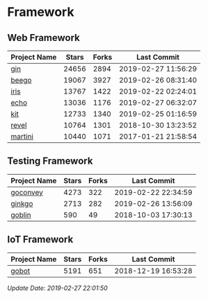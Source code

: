 # Framework

## Web Framework

| Project Name | Stars | Forks | Last Commit |
| ------------ | ----- | ----- | ----------- |
| [gin](https://github.com/gin-gonic/gin) | 24656 | 2894 | 2019-02-27 11:56:29 |
| [beego](https://github.com/astaxie/beego) | 19067 | 3927 | 2019-02-26 08:31:40 |
| [iris](https://github.com/kataras/iris) | 13767 | 1422 | 2019-02-22 02:24:01 |
| [echo](https://github.com/labstack/echo) | 13036 | 1176 | 2019-02-27 06:32:07 |
| [kit](https://github.com/go-kit/kit) | 12733 | 1340 | 2019-02-25 01:16:59 |
| [revel](https://github.com/revel/revel) | 10764 | 1301 | 2018-10-30 13:23:52 |
| [martini](https://github.com/go-martini/martini) | 10440 | 1071 | 2017-01-21 21:58:54 |

## Testing Framework

| Project Name | Stars | Forks | Last Commit |
| ------------ | ----- | ----- | ----------- |
| [goconvey](https://github.com/smartystreets/goconvey) | 4273 | 322 | 2019-02-22 22:34:59 |
| [ginkgo](https://github.com/onsi/ginkgo) | 2713 | 282 | 2019-02-26 13:56:09 |
| [goblin](https://github.com/franela/goblin) | 590 | 49 | 2018-10-03 17:30:13 |

## IoT Framework

| Project Name | Stars | Forks | Last Commit |
| ------------ | ----- | ----- | ----------- |
| [gobot](https://github.com/hybridgroup/gobot) | 5191 | 651 | 2018-12-19 16:53:28 |

*Update Date: 2019-02-27 22:01:50*